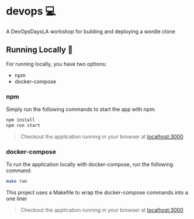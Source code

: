 # devops 💻

A DevOpsDaysLA workshop for building and deploying a wordle clone

## Running Locally 🔨

For running locally, you have two options:

- npm
- docker-compose

### npm

Simply run the following commands to start the app with npm:

```bash
npm install
npm run start
```

> Checkout the application running in your browser at [localhost:3000](http://localhost:3000)

### docker-compose

To run the application locally with docker-compose, run the following command:

```bash
make run
```

This project uses a Makefile to wrap the docker-compose commands into a one liner

> Checkout the application running in your browser at [localhost:3000](http://localhost:3000)
